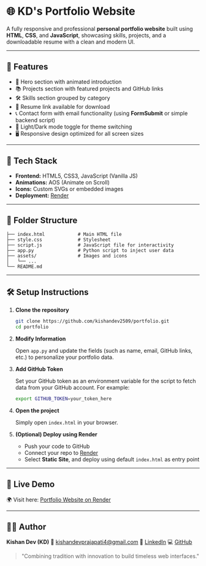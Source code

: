 # 🌐 KD's Portfolio Website

A fully responsive and professional **personal portfolio website** built using **HTML**, **CSS**, and **JavaScript**, showcasing skills, projects, and a downloadable resume with a clean and modern UI.

---

## 🚀 Features

* 🌟 Hero section with animated introduction
* 📚 Projects section with featured projects and GitHub links
* 🛠️ Skills section grouped by category
* 📄 Resume link available for download
* 📞 Contact form with email functionality (using **FormSubmit** or simple backend script)
* 🌙 Light/Dark mode toggle for theme switching
* 🖥️ Responsive design optimized for all screen sizes

---

## 🧩 Tech Stack

* **Frontend:** HTML5, CSS3, JavaScript (Vanilla JS)
* **Animations:** AOS (Animate on Scroll)
* **Icons:** Custom SVGs or embedded images
* **Deployment:** [Render](https://portfolio-e474.onrender.com)

---

## 📁 Folder Structure

```FileStructure
├── index.html            # Main HTML file
├── style.css             # Stylesheet
├── script.js             # JavaScript file for interactivity
├── app.py                # Python script to inject user data
├── assets/               # Images and icons
│   └── ...
└── README.md
```

---

## 🛠️ Setup Instructions

1. **Clone the repository**

    ```bash
    git clone https://github.com/kishandev2509/portfolio.git
    cd portfolio
    ```

2. **Modify Information**

    Open `app.py` and update the fields (such as name, email, GitHub links, etc.) to personalize your portfolio data.

3. **Add GitHub Token**

   Set your GitHub token as an environment variable for the script to fetch data from your GitHub account. For example:

   ```bash
   export GITHUB_TOKEN=your_token_here
   ```

4. **Open the project**

   Simply open `index.html` in your browser.

5. **(Optional) Deploy using Render**

   * Push your code to GitHub
   * Connect your repo to [Render](https://render.com)
   * Select **Static Site**, and deploy using default `index.html` as entry point

---

## 🔗 Live Demo

🌍 Visit here: [Portfolio Website on Render](https://portfolio-e474.onrender.com)

---

## 🙋‍♂️ Author

**Kishan Dev (KD)**
📧 [kishandevprajapati4@gmail.com](mailto:kishandevprajapati4@gmail.com)
🔗 [LinkedIn](https://linkedin.com/in/kishandev2509/)
💻 [GitHub](https://github.com/kishandev2509)

> "Combining tradition with innovation to build timeless web interfaces."
